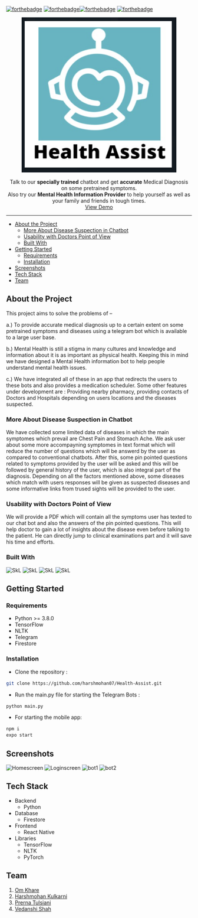 [![forthebadge](https://forthebadge.com/images/badges/built-with-love.svg)](https://forthebadge.com) [![forthebadge](https://forthebadge.com/images/badges/powered-by-coffee.svg)](https://forthebadge.com)[![forthebadge](https://forthebadge.com/images/badges/check-it-out.svg)](https://forthebadge.com) [![forthebadge](https://forthebadge.com/images/badges/made-with-python.svg)](https://forthebadge.com)
 <br/>
 
 <p align="center">
  <a href="https://github.com/harshmohan07/Health-Assist">
    <img src="Screenshots/healthassistlogo.PNG" alt="Logo" width="420" height="420"></a></p>
 
 <p align="center">
    Talk to our <strong>specially trained</strong> chatbot and get <strong>accurate</strong> Medical Diagnosis on some pretrained symptoms.
    <br />
    Also try our <strong>Mental Health Information Provider</strong> to help yourself as well as your family and friends in tough times.
    <br />
    <a href="https://youtu.be/evbLgKM_kMw">View Demo</a>
 
   </p>
</p>
<hr />

* [About the Project](#about-the-project)
  * [More About Disease Suspection in Chatbot](#real-time-analysis)
  * [Usability with Doctors Point of View](#notifications)
  * [Built With](#built-with)
* [Getting Started](#getting-started)
  * [Requirements](#requirements)
  * [Installation](#installations)
* [Screenshots](#screenshots)
* [Tech Stack](#techstack)
* [Team](#team)

## About the Project
This project aims to solve the problems of – 

a.)	To provide accurate medical diagnosis up to a certain extent on some pretrained symptoms and diseases using a telegram bot which is available to a large user base. 

b.)	Mental Health is still a stigma in many cultures and knowledge and information about it is as important as physical health. Keeping this in mind we have designed a Mental Health information bot to help people understand mental health issues.

c.) We have integrated all of these in an app that redirects the users to these bots and also provides a medication scheduler. Some other features under development are : Providing nearby pharmacy, providing contacts of Doctors and Hospitals depending on users locations and the diseases suspected.

### More About Disease Suspection in Chatbot
We have collected some limited data of diseases in which the main symptomes which prevail are Chest Pain and Stomach Ache. 
We ask user about some more accompayning symptomes in text format which will reduce the number of questions which will be answerd by the user as compared to conventional chatbots. 
After this, some pin pointed questions related to symptoms provided by the user will be asked and this will be followed by general history of the user, which is also integral part of the diagnosis.
Depending on all the factors mentioned above, some diseases which match with users responses will be given as suspected diseases and some informative links from trused sights will be provided to the user.

### Usability with Doctors Point of View
We will provide a PDF which will contain all the symptoms user has texted to our chat bot and also the answers of the pin pointed questions.
This will help doctor to gain a lot of insights about the disease even before talking to the patient. He can directly jump to clinical examinations part and it will save his time and efforts.

### Built With 
<p float = "left">
<img alt="SkL" src="https://img.shields.io/badge/tensorflow-678983?style=for-the-badge&logo=tensorflow&logoColor=white"/>
 
<img alt="SkL" src="https://img.shields.io/badge/python-DB6B97?style=for-the-badge&logo=python&logoColor=white"/>

<img alt="SkL" src="https://img.shields.io/badge/firebase-FFBD35?style=for-the-badge&logo=firebase&logoColor=white"/>
 
<img alt="SkL" src="https://img.shields.io/badge/react_native-CFFFDC?style=for-the-badge&logo=react&logoColor=black"/>
</p>

## Getting Started

### Requirements
* Python >= 3.8.0
* TensorFlow
* NLTK
* Telegram
* Firestore

### Installation
* Clone the repository : 
```sh 
git clone https://github.com/harshmohan07/Health-Assist.git 
```

* Run the main.py file for starting the Telegram Bots : 
```sh 
python main.py
```

* For starting the mobile app: 
```sh 
npm i
expo start
```

## Screenshots
![Homescreen](https://user-images.githubusercontent.com/87142754/158045750-0af7680b-2cf9-43ee-b528-85079a9dfb9e.jpeg)
![Loginscreen](https://user-images.githubusercontent.com/87142754/158045756-40c94ce5-b23a-4973-93e6-113bf74eb207.jpeg)
![bot1](https://user-images.githubusercontent.com/87142754/158045759-2a6c6734-33e8-429f-8c47-358391cbb205.jpeg)
![bot2](https://user-images.githubusercontent.com/87142754/158045769-8b4e78b7-90a3-4fea-a0af-65f1bfd999c8.jpeg)


## Tech Stack
* Backend
  * Python <br/>
* Database
  * Firestore <br/>
* Frontend
  * React Native <br/>
* Libraries
  * TensorFlow
  * NLTK
  * PyTorch <br/>

## Team
1. [Om Khare](https://github.com/OmKhare)
2. [Harshmohan Kulkarni](https://github.com/harshmohan07)
3. [Prerna Tulsiani](https://github.com/pt3002)
4. [Vedanshi Shah](https://github.com/Vedanshi-Shah)
